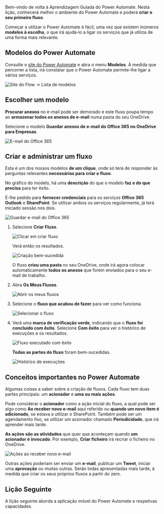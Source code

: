 Bem-vindo de volta à Aprendizagem Guiada do Power Automate. Nesta lição, conhecerá melhor o ambiente do Power Automate e poderá **criar o seu primeiro fluxo**.

Começar a utilizar o Power Automate é fácil, uma vez que existem inúmeros **modelos à escolha**, o que irá ajudá-lo a ligar os serviços que já utiliza de uma forma mais relevante.  

## <a name="power-automate-templates"></a>Modelos do Power Automate
Consulte o [site do Power Automate](https://ms.flow.microsoft.com) e abra o menu **Modelos**. À medida que percorrer a lista, irá constatar que o Power Automate permite-lhe ligar a vários serviços.

![Site do Flow -> Lista de modelos](./media/learning-create-a-flow/template-list.png)

## <a name="choose-a-template"></a>Escolher um modelo
**Procurar anexos** no e-mail pode ser demorado e este fluxo poupa tempo ao **armazenar todos os anexos de e-mail** numa pasta do seu OneDrive.

Selecione o modelo **Guardar anexos de e-mail do Office 365 no OneDrive para Empresas**.

![E-mail do Office 365](./media/learning-create-a-flow/office-365-email.png)

## <a name="create-and-administer-a-flow"></a>Criar e administrar um fluxo
Esta é um dos nossos modelos **de um clique**, onde só terá de responder às perguntas relevantes **necessárias para criar o fluxo**.

No gráfico do modelo, há uma **descrição** do que o modelo **faz e do que precisa** para ter êxito.

É-lhe pedido para **fornecer credenciais** para os serviços **Office 365 Outlook** e **SharePoint**. Se utilizar ambos os serviços regularmente, já terá iniciado sessão nos dois.

![Guardar e-mail do Office 365](./media/learning-create-a-flow/save-flow-office-description.png)

1. Selecione **Criar Fluxo**.
   
    ![Clicar em criar fluxo](./media/learning-create-a-flow/click-create-flow.png)
   
    Verá então os resultados. 
   
    ![Criação bem-sucedida](./media/learning-create-a-flow/create-successful.png)
   
    O fluxo **criou uma pasta** no seu OneDrive, onde irá agora colocar automaticamente **todos os anexos** que forem enviados para o seu e-mail de trabalho.
2. Abra **Os Meus Fluxos**.
   
    ![Abrir os meus fluxos](./media/learning-create-a-flow/click-my-flows.png)
3. Selecione o **fluxo que acabou de fazer** para ver como funciona.
   
    ![Selecionar o fluxo](./media/learning-create-a-flow/click-the-flow.png)
4. Verá uma **marca de verificação verde**, indicando que o **fluxo foi concluído com êxito**. Selecione **Com êxito** para ver o histórico de execuções e os resultados.
   
    ![Fluxo executado com êxito](./media/learning-create-a-flow/flow-successful.png)
   
    **Todas as partes do fluxo** foram bem-sucedidas. 
   
    ![Histórico de execuções](./media/learning-create-a-flow/run-history.png)

## <a name="important-concepts-in-power-automate"></a>Conceitos importantes no Power Automate
Algumas coisas a saber sobre a criação de fluxos. Cada fluxo tem duas partes principais: um **acionador** e **uma ou mais ações**. 

Pode considerar o **acionador** como a ação inicial do fluxo, a qual pode ser algo como **Ao receber novo e-mail** aqui referido ou **quando um novo item é adicionado**, se estava a utilizar o SharePoint. Também pode ser um agendamento fixo, se utilizar um acionador chamado **Periodicidade**, que irá aprender mais tarde.

**As ações são as atividades** que quer que aconteçam quando **um acionador é invocado**. Por exemplo, **Criar ficheiro** irá recriar o ficheiro no OneDrive.

![Ações ao receber novo e-mail](./media/learning-create-a-flow/trigger-or-action.png)

Outras ações poderiam ser enviar um **e-mail**, publicar um **Tweet**, iniciar uma **aprovação** ou muitas outras.
Serão todas apresentadas mais tarde, à medida que criar os seus próprios fluxos a partir do zero. 

## <a name="next-lesson"></a>Lição Seguinte
A lição seguinte aborda a aplicação móvel do Power Automate e respetivas capacidades. 


